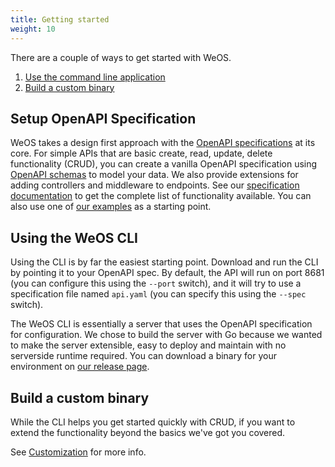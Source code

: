 ```yaml
---
title: Getting started
weight: 10
---
```


[customization]: /docs/getting-started/customization

There are a couple of ways to get started with WeOS.
1. [Use the command line application](#using-the-weos-cli)
2. [Build a custom binary][customization]

## Setup OpenAPI Specification
WeOS takes a design first approach with the [OpenAPI specifications](https://openapis.org) at its core. For simple APIs that are basic create, read, update, delete functionality
(CRUD), you can create a vanilla OpenAPI specification using [OpenAPI schemas](https://swagger.io/docs/specification/data-models/) to model your data. We also provide extensions
for adding controllers and middleware to endpoints. See our [specification documentation](/docs/usage/openapi) to get the complete list of
functionality available. You can also use one of [our examples](/docs/examples) as a starting point.

## Using the WeOS CLI
Using the CLI is by far the easiest starting point. Download and run the CLI by pointing it to your OpenAPI spec.
By default, the API will run on port 8681 (you can configure this using the `--port` switch), and it will try to use a
specification file named `api.yaml` (you can specify this using the `--spec` switch).

The WeOS CLI is essentially a server that uses the OpenAPI specification for configuration. We chose to build the
server with Go because we wanted to make the server extensible, easy to deploy and maintain with no serverside runtime required.
You can download a binary for your environment on [our release page](https://github.com/wepala/weos/releases).

## Build a custom binary
While the CLI helps you get started quickly with CRUD, if you want to extend the functionality beyond the basics we've got you covered.

See [Customization][customization] for more info.
